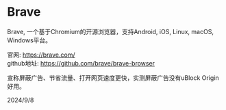 # Brave

Brave, 一个基于Chromium的开源浏览器，支持Android, iOS, Linux, macOS, Windows平台。  

官网: https://brave.com/  
github地址: https://github.com/brave/brave-browser

宣称屏蔽广告、节省流量、打开网页速度更快，实测屏蔽广告没有uBlock Origin好用。  


2024/9/8  
